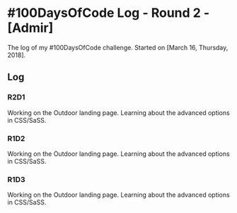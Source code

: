 # #100DaysOfCode Log - Round 2 - [Admir]

The log of my #100DaysOfCode challenge. Started on [March 16, Thursday, 2018].

## Log

### R2D1 
Working on the Outdoor landing page. Learning about the advanced options in CSS/SaSS.

### R1D2
Working on the Outdoor landing page. Learning about the advanced options in CSS/SaSS.

### R1D3
Working on the Outdoor landing page. Learning about the advanced options in CSS/SaSS.